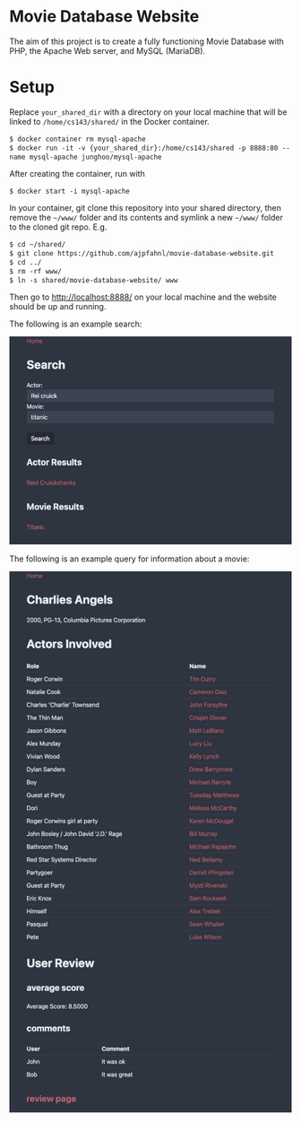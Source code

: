 # Movie Database Website

The aim of this project is to create a fully functioning Movie Database with PHP, the Apache Web server, and MySQL (MariaDB).

# Setup
Replace `your_shared_dir` with a directory on your local machine that will be linked to `/home/cs143/shared/` in the Docker container.
```console
$ docker container rm mysql-apache
$ docker run -it -v {your_shared_dir}:/home/cs143/shared -p 8888:80 --name mysql-apache junghoo/mysql-apache
```
After creating the container, run with
```console
$ docker start -i mysql-apache
```
In your container, git clone this repository into your shared directory, then remove the `~/www/` folder and its contents and symlink a new `~/www/` folder to the cloned git repo. E.g.
```console
$ cd ~/shared/
$ git clone https://github.com/ajpfahnl/movie-database-website.git
$ cd ../
$ rm -rf www/
$ ln -s shared/movie-database-website/ www
```
Then go to [http://localhost:8888/](http://localhost:8888/) on your local machine and the website should be up and running.

The following is an example search:

![search](./images/search.png)

The following is an example query for information about a movie:

![movie](./images/movie.png)
